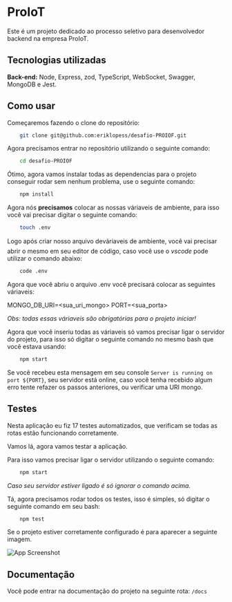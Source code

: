 
# ProIoT

Este é um projeto dedicado ao processo seletivo para desenvolvedor backend na empresa ProIoT.



## Tecnologias utilizadas

**Back-end:** Node, Express, zod, TypeScript, WebSocket, Swagger, MongoDB e Jest.


## Como usar

Começaremos fazendo o clone do repositório:

```bash
    git clone git@github.com:eriklopess/desafio-PROIOF.git
```

Agora precisamos entrar no repositório utilizando o seguinte comando:

```bash
    cd desafio-PROIOF
```

Ótimo, agora vamos instalar todas as dependencias para o projeto conseguir rodar sem nenhum problema, use o seguinte comando:

```bash
    npm install
```

Agora nós **precisamos** colocar as nossas váriaveis de ambiente, para isso você vai precisar digitar o seguinte comando:

```bash
    touch .env
```

Logo após criar nosso arquivo deváriaveis de ambiente, você vai precisar abrir o mesmo em seu editor de código, caso você use o *vscode* pode utilizar o comando abaixo:

```bash
    code .env
```

Agora que você abriu o arquivo .env você precisará colocar as seguintes váriaveis:

MONGO_DB_URI=<sua_uri_mongo>
PORT=<sua_porta>

*Obs: todas essas váriaveis são obrigatórias para o projeto iniciar!*

Agora que você inseriu todas as váriaveis só vamos precisar ligar o servidor do projeto, para isso só digitar o seguinte comando no mesmo bash que você estava usando:

```bash
    npm start
```

Se você recebeu esta mensagem em seu console `Server is running on port ${PORT}`, seu servidor está online, caso você tenha recebido algum erro tente refazer os passos anteriores, ou verificar uma URI mongo.

## Testes

Nesta aplicação eu fiz 17 testes automatizados, que verificam se todas as rotas estão funcionando corretamente.

Vamos lá, agora vamos testar a aplicação.

Para isso vamos precisar ligar o servidor utilizando o seguinte comando:

```bash
    npm start
```
*Caso seu servidor estiver ligado é só ignorar o comando acima.*

Tá, agora precisamos rodar todos os testes, isso é simples, só digitar o seguinte comando em seu bash:

```bash
    npm test
```

Se o projeto estiver corretamente configurado é para aparecer a seguinte imagem.

![App Screenshot](https://i.imgur.com/EmpRHNb.png)
## Documentação

Você pode entrar na documentação do projeto na seguinte rota: `/docs`
